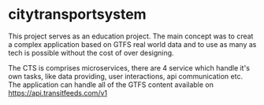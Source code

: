 # citytransportsystem

This project serves as an education project. 
The main concept was to creat a complex application based on GTFS real world data and to use as many as tech is possible without the cost of over designing.

The CTS is comprises microservices, there are 4 service which handle it's own tasks, like data providing, user interactions, api communication etc.
The application can handle all of the GTFS content available on https://api.transitfeeds.com/v1
